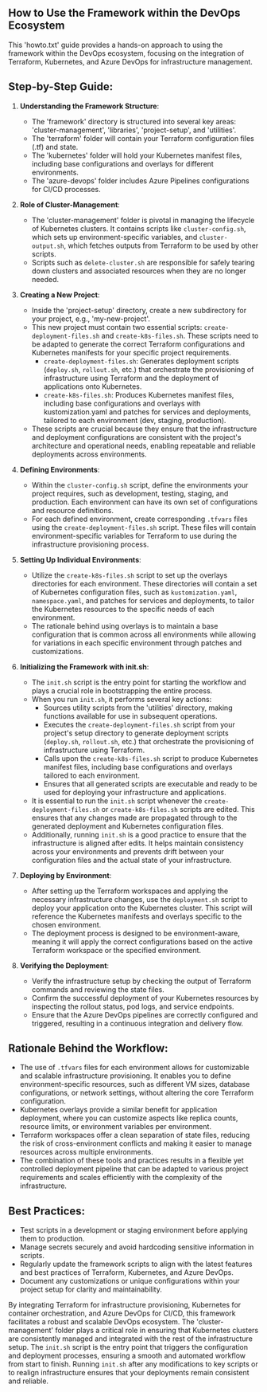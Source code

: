 How to Use the Framework within the DevOps Ecosystem
----------------------------------------------------

This 'howto.txt' guide provides a hands-on approach to using the framework within the DevOps ecosystem, focusing on the integration of Terraform, Kubernetes, and Azure DevOps for infrastructure management.

Step-by-Step Guide:
-------------------

1. **Understanding the Framework Structure**:
   - The 'framework' directory is structured into several key areas: 'cluster-management', 'libraries', 'project-setup', and 'utilities'.
   - The 'terraform' folder will contain your Terraform configuration files (.tf) and state.
   - The 'kubernetes' folder will hold your Kubernetes manifest files, including base configurations and overlays for different environments.
   - The 'azure-devops' folder includes Azure Pipelines configurations for CI/CD processes.

2. **Role of Cluster-Management**:
   - The 'cluster-management' folder is pivotal in managing the lifecycle of Kubernetes clusters. It contains scripts like `cluster-config.sh`, which sets up environment-specific variables, and `cluster-output.sh`, which fetches outputs from Terraform to be used by other scripts.
   - Scripts such as `delete-cluster.sh` are responsible for safely tearing down clusters and associated resources when they are no longer needed.

3. **Creating a New Project**:
   - Inside the 'project-setup' directory, create a new subdirectory for your project, e.g., 'my-new-project'.
   - This new project must contain two essential scripts: `create-deployment-files.sh` and `create-k8s-files.sh`. These scripts need to be adapted to generate the correct Terraform configurations and Kubernetes manifests for your specific project requirements.
     - `create-deployment-files.sh`: Generates deployment scripts (`deploy.sh`, `rollout.sh`, etc.) that orchestrate the provisioning of infrastructure using Terraform and the deployment of applications onto Kubernetes.
     - `create-k8s-files.sh`: Produces Kubernetes manifest files, including base configurations and overlays with kustomization.yaml and patches for services and deployments, tailored to each environment (dev, staging, production).
   - These scripts are crucial because they ensure that the infrastructure and deployment configurations are consistent with the project's architecture and operational needs, enabling repeatable and reliable deployments across environments.

4. **Defining Environments**:
   - Within the `cluster-config.sh` script, define the environments your project requires, such as development, testing, staging, and production. Each environment can have its own set of configurations and resource definitions.
   - For each defined environment, create corresponding `.tfvars` files using the `create-deployment-files.sh` script. These files will contain environment-specific variables for Terraform to use during the infrastructure provisioning process.

5. **Setting Up Individual Environments**:
   - Utilize the `create-k8s-files.sh` script to set up the overlays directories for each environment. These directories will contain a set of Kubernetes configuration files, such as `kustomization.yaml`, `namespace.yaml`, and patches for services and deployments, to tailor the Kubernetes resources to the specific needs of each environment.
   - The rationale behind using overlays is to maintain a base configuration that is common across all environments while allowing for variations in each specific environment through patches and customizations.

6. **Initializing the Framework with init.sh**:
   - The `init.sh` script is the entry point for starting the workflow and plays a crucial role in bootstrapping the entire process.
   - When you run `init.sh`, it performs several key actions:
     - Sources utility scripts from the 'utilities' directory, making functions available for use in subsequent operations.
     - Executes the `create-deployment-files.sh` script from your project's setup directory to generate deployment scripts (`deploy.sh`, `rollout.sh`, etc.) that orchestrate the provisioning of infrastructure using Terraform.
     - Calls upon the `create-k8s-files.sh` script to produce Kubernetes manifest files, including base configurations and overlays tailored to each environment.
     - Ensures that all generated scripts are executable and ready to be used for deploying your infrastructure and applications.
   - It is essential to run the `init.sh` script whenever the `create-deployment-files.sh` or `create-k8s-files.sh` scripts are edited. This ensures that any changes made are propagated through to the generated deployment and Kubernetes configuration files.
   - Additionally, running `init.sh` is a good practice to ensure that the infrastructure is aligned after edits. It helps maintain consistency across your environments and prevents drift between your configuration files and the actual state of your infrastructure.

7. **Deploying by Environment**:
   - After setting up the Terraform workspaces and applying the necessary infrastructure changes, use the `deployment.sh` script to deploy your application onto the Kubernetes cluster. This script will reference the Kubernetes manifests and overlays specific to the chosen environment.
   - The deployment process is designed to be environment-aware, meaning it will apply the correct configurations based on the active Terraform workspace or the specified environment.

8. **Verifying the Deployment**:
   - Verify the infrastructure setup by checking the output of Terraform commands and reviewing the state files.
   - Confirm the successful deployment of your Kubernetes resources by inspecting the rollout status, pod logs, and service endpoints.
   - Ensure that the Azure DevOps pipelines are correctly configured and triggered, resulting in a continuous integration and delivery flow.

Rationale Behind the Workflow:
------------------------------

- The use of `.tfvars` files for each environment allows for customizable and scalable infrastructure provisioning. It enables you to define environment-specific resources, such as different VM sizes, database configurations, or network settings, without altering the core Terraform configuration.
- Kubernetes overlays provide a similar benefit for application deployment, where you can customize aspects like replica counts, resource limits, or environment variables per environment.
- Terraform workspaces offer a clean separation of state files, reducing the risk of cross-environment conflicts and making it easier to manage resources across multiple environments.
- The combination of these tools and practices results in a flexible yet controlled deployment pipeline that can be adapted to various project requirements and scales efficiently with the complexity of the infrastructure.

Best Practices:
---------------

- Test scripts in a development or staging environment before applying them to production.
- Manage secrets securely and avoid hardcoding sensitive information in scripts.
- Regularly update the framework scripts to align with the latest features and best practices of Terraform, Kubernetes, and Azure DevOps.
- Document any customizations or unique configurations within your project setup for clarity and maintainability.

By integrating Terraform for infrastructure provisioning, Kubernetes for container orchestration, and Azure DevOps for CI/CD, this framework facilitates a robust and scalable DevOps ecosystem. The 'cluster-management' folder plays a critical role in ensuring that Kubernetes clusters are consistently managed and integrated with the rest of the infrastructure setup. The `init.sh` script is the entry point that triggers the configuration and deployment processes, ensuring a smooth and automated workflow from start to finish. Running `init.sh` after any modifications to key scripts or to realign infrastructure ensures that your deployments remain consistent and reliable.